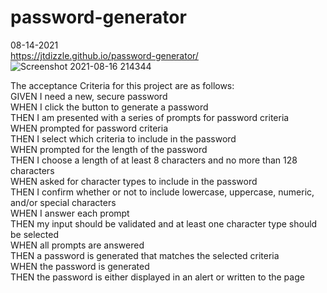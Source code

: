 # password-generator
08-14-2021  
https://jtdizzle.github.io/password-generator/
![Screenshot 2021-08-16 214344](https://user-images.githubusercontent.com/87590712/129650473-e7850955-0171-4fce-9a15-043c9bfbab2a.png)

The acceptance Criteria for this project are as follows:  
GIVEN I need a new, secure password  
WHEN I click the button to generate a password  
THEN I am presented with a series of prompts for password criteria  
WHEN prompted for password criteria  
THEN I select which criteria to include in the password  
WHEN prompted for the length of the password  
THEN I choose a length of at least 8 characters and no more than 128 characters  
WHEN asked for character types to include in the password  
THEN I confirm whether or not to include lowercase, uppercase, numeric, and/or special characters  
WHEN I answer each prompt  
THEN my input should be validated and at least one character type should be selected  
WHEN all prompts are answered  
THEN a password is generated that matches the selected criteria  
WHEN the password is generated  
THEN the password is either displayed in an alert or written to the page  
